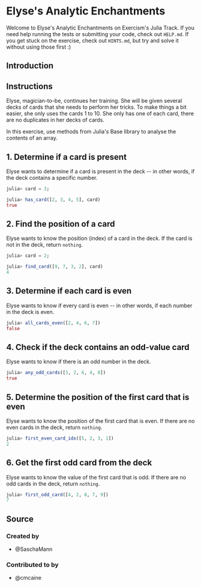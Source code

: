# Elyse's Analytic Enchantments

Welcome to Elyse's Analytic Enchantments on Exercism's Julia Track.
If you need help running the tests or submitting your code, check out `HELP.md`.
If you get stuck on the exercise, check out `HINTS.md`, but try and solve it without using those first :)

## Introduction

## Instructions

Elyse, magician-to-be, continues her training.
She will be given several decks of cards that she needs to perform her tricks.
To make things a bit easier, she only uses the cards 1 to 10.
She only has one of each card, there are no duplicates in her decks of cards.

In this exercise, use methods from Julia's Base library to analyse the contents of an array.

## 1. Determine if a card is present

Elyse wants to determine if a card is present in the deck -- in other words, if the deck contains a specific number.

```julia
julia> card = 3;

julia> has_card([2, 3, 4, 5], card)
true
```

## 2. Find the position of a card

Elyse wants to know the position (index) of a card in the deck.
If the card is not in the deck, return `nothing`.

```julia
julia> card = 2;

julia> find_card([9, 7, 3, 2], card)
4
```

## 3. Determine if each card is even

Elyse wants to know if every card is even -- in other words, if each number in the deck is even.

```julia
julia> all_cards_even([2, 4, 6, 7])
false
```

## 4. Check if the deck contains an odd-value card

Elyse wants to know if there is an odd number in the deck.

```julia
julia> any_odd_cards([3, 2, 6, 4, 8])
true
```

## 5. Determine the position of the first card that is even

Elyse wants to know the position of the first card that is even.
If there are no even cards in the deck, return `nothing`.

```julia
julia> first_even_card_idx([5, 2, 3, 1])
2
```

## 6. Get the first odd card from the deck

Elyse wants to know the value of the first card that is odd.
If there are no odd cards in the deck, return `nothing`.

```julia
julia> first_odd_card([4, 2, 8, 7, 9])
7
```

## Source

### Created by

- @SaschaMann

### Contributed to by

- @cmcaine